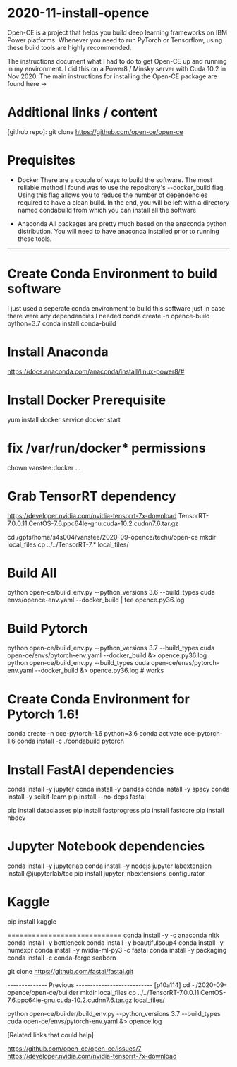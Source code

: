 # 2020-11-install-opence
Open-CE is a project that helps you build deep learning frameworks on IBM Power platforms.  Whenever you need to run PyTorch or Tensorflow, using these build tools are highly recommended.

The instructions document what I had to do to get Open-CE up and running in my environment.  I did this on a Power8 / Minsky server with Cuda 10.2 in Nov 2020.  The main instructions for installing the Open-CE package are found here ->

# Additional links / content
[github repo]:
git clone https://github.com/open-ce/open-ce

[youtube video]:
https://youtu.be/--bREvi9LqY

# Prequisites
* Docker
There are a couple of ways to build the software.  The most reliable method I found was to use the repository's --docker_build flag.  Using this flag allows you to reduce the number of dependencies required to have a clean build.  In the end, you will be left with a directory named condabuild from which you can install all the software.

* Anaconda
All packages are pretty much based on the anaconda python distribution.  You will need to have anaconda installed prior to running these tools.

---
# Create Conda Environment to build software
I just used a seperate conda environment to build this software just in case there were any dependencies I needed
conda create -n opence-build python=3.7
conda install conda-build

# Install Anaconda
https://docs.anaconda.com/anaconda/install/linux-power8/#

# Install Docker Prerequisite
yum install docker
service docker start
# fix /var/run/docker* permissions
chown vanstee:docker ...

# Grab TensorRT dependency
https://developer.nvidia.com/nvidia-tensorrt-7x-download
TensorRT-7.0.0.11.CentOS-7.6.ppc64le-gnu.cuda-10.2.cudnn7.6.tar.gz

cd /gpfs/home/s4s004/vanstee/2020-09-opence/techu/open-ce
mkdir local_files
cp ../../TensorRT-7.* local_files/


# Build All
python open-ce/build_env.py --python_versions 3.6 --build_types cuda  envs/opence-env.yaml --docker_build | tee opence.py36.log  

# Build Pytorch
python open-ce/build_env.py --python_versions 3.7 --build_types cuda  open-ce/envs/pytorch-env.yaml --docker_build &> opence.py36.log  
python open-ce/build_env.py  --build_types cuda  open-ce/envs/pytorch-env.yaml --docker_build &> opence.py36.log  # works

# Create Conda Environment for Pytorch 1.6!
conda create -n oce-pytorch-1.6 python=3.6
conda activate oce-pytorch-1.6
conda install -c ./condabuild pytorch


# Install FastAI dependencies
conda install -y jupyter
conda install -y pandas
conda install -y spacy
conda install -y scikit-learn
pip install --no-deps fastai


pip install  dataclasses
pip install fastprogress
pip install fastcore
pip install nbdev

# Jupyter Notebook dependencies
conda install -y jupyterlab
conda install -y nodejs
jupyter labextension install @jupyterlab/toc
pip install jupyter_nbextensions_configurator

# Kaggle
pip install kaggle

============================
conda install -y -c anaconda nltk
conda install -y bottleneck
conda install -y beautifulsoup4
conda install -y numexpr
conda install -y nvidia-ml-py3 -c fastai
conda  install -y  packaging
conda install -c conda-forge seaborn

git clone https://github.com/fastai/fastai.git






-------------- Previous ---------------------------
[p10a114]
cd ~/2020-09-opence/open-ce/builder
mkdir local_files
cp ../../TensorRT-7.0.0.11.CentOS-7.6.ppc64le-gnu.cuda-10.2.cudnn7.6.tar.gz local_files/

python open-ce/builder/build_env.py --python_versions 3.7 --build_types cuda  open-ce/envs/pytorch-env.yaml  &> opence.log

[Related links that could help]

https://github.com/open-ce/open-ce/issues/7
https://developer.nvidia.com/nvidia-tensorrt-7x-download

